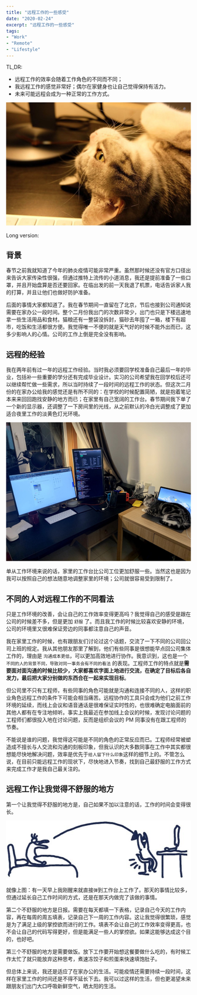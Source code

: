 ```yaml
---
title: "远程工作的一些感受"
date: "2020-02-24"
excerpt: "远程工作的一些感受"
tags:
- "Work"
- "Remote"
- "Lifestyle"
---
```


TL,DR:

- 远程工作的效率会随着工作角色的不同而不同；
- 我远程工作的感觉非常好；偶尔在家健身也让自己觉得保持有活力。
- 未来可能远程会成为一种正常的工作方式。

![](https://raw.githubusercontent.com/Anthonyeef/homepage/main/static/images/remote-work-1.jpg)

Long version:

## 背景

春节之前我就知道了今年的肺炎疫情可能非常严重。虽然那时候还没有官方口径出来告诉大家传染性很强，但通过推特上流传的小道消息，我还是提前准备了一些口罩，并且开始盘算是否还要回家。在临出发的前一天我退了机票，电话告诉家人我的打算，并且让他们也做好防护准备。

后面的事情大家都知道了。我在春节期间一直留在了北京，节后也接到公司通知说需要在家办公一段时间。整个二月份我出门的次数非常少，出门也只是下楼迅速地拿一些生活用品和食材。猫粮还有一整袋没拆封，猫砂去年囤了一箱，楼下有超市，吃饭和生活都很方便。我觉得唯一不便的就是天气好的时候不能外出而已，这多少影响人的心情。公司的工作上倒是完全没有影响。

## 远程的经验

我在两年前有过一年的远程工作经验。当时我必须要回学校准备自己最后一年的毕业，包括补一些重要的学分还有完成毕业设计。实习的公司希望我在回学校后还可以继续帮忙做一些需求，所以当时持续了一段时间的远程工作的状态。但这次二月份的在家办公给我的感觉还是有所不同的：在学校的时候配置简陋，就是抱着笔记本来来回回跑找安静的地方而已；在家里有自己宽阔的工作台。春节期间我下单了一个新的显示器，还调整了一下房间里的光线，从之前默认的冷白光调整成了更加适合夜里工作的淡黄色灯光环境。

![公司的活动让大家拍出来在家办公的工作台；我拍了后没发给他们，就发这里吧](https://raw.githubusercontent.com/Anthonyeef/homepage/main/static/images/remote-work-2.jpg)

单从工作环境来说的话，家里的工作台比公司工位更加舒服一些。当然这也是因为我可以按照自己的想法随意地调整家里的环境；公司就很容易受到限制了。

## 不同的人对远程工作的不同看法

只是工作环境的改善，会让自己的工作效率变得更高吗？我觉得自己的感受是跟在公司的时候差不多，但是更加 `舒服` 了。而且我工作的时候比较喜欢安静的环境，公司的环境里又很难保证旁边的同事都注意自己的声音。

我在家里工作的时候，也有跟朋友们讨论过这个话题，交流了一下不同的公司回公司上班的规定。我从其他朋友那里了解到，他们有些同事是很想能早点回公司集体工作的，理由是 `沟通成本更低`，可以更加高效地进行协作。我意识到，这也是一个 `不同的人的背景不同，导致对同一事务会有不同的看法` 的表现。工程师工作的特点就是**需要面对面沟通的时候比较少，大家都喜欢字面上地进行交流，在确定了目标后各自发力，最后把大家分别做的东西合在一起来实现目标**。

但公司里不只有工程师，有些同事的角色可能就是沟通和连接不同的人，这样的职业角色远程工作的条件下可能会相当痛苦。远程协作的工具只会成为他们之前工作环境的延续，而线上会议和语音通话是很难保证实时性的，也很难确定电脑面前的其他人都有在专注地倾听。事实上我最近在参加线上会议的时候，发现讨论问题的工程师们都很投入地在讨论问题，反而是组织会议的 PM 同事没有在跟工程师的节奏。

不能说是谁的问题，我觉得这可能是不同的角色的正常反应而已。工程师经常被塑造成不擅长与人交流和沟通的刻板印象，但我认识的大多数同事在工作中其实都很想能尽快地解决问题，效率是优先于`给人留下什么印象`这样的细节上的。不管怎么说，在目前只能远程工作的现状下，尽快地进入节奏，找到自己最舒服的工作方式来完成工作才是我自己最关注的。

## 远程工作让我觉得不舒服的地方

第一个让我觉得不舒服的地方是，自己如果不加以注意的话，工作的时间会变得很长。

![](https://raw.githubusercontent.com/Anthonyeef/homepage/main/static/images/remote-work-3.jpg)

就像上图：有一天早上我刚醒来就直接`弹`到工作台上工作了。那天的事情比较多，但通过延长自己工作时间的方式，还是在那天内做完了该做的事情。

第二个不舒服的地方是日报。需要在每天都填一下表格，记录自己今天的工作内容，再在每周的周五填表，记录自己下一周的工作内容。这让我觉得很繁琐，感觉是为了满足上级的掌控欲而进行的工作。填表不会让自己的工作效率变得更高，也不会让自己的代码写得更好，但是能满足一些人的掌控欲。如果这能够达成这个目的，也好吧。

第三个不舒服的地方是需要做饭。放下工作要开始想这餐要做什么吃的，有时候工作太忙了就只能放弃这种思考，煮速冻饺子和煎蛋来快速填饱肚子。

但总体上来说，我还是适应了在家办公的生活。可能疫情还需要持续一段时间，这样在家里工作的时间还是不得不延长下去。我可以过这样的生活，但也更渴望未来跟朋友们出门大口呼吸新鲜空气，晒太阳的生活。
